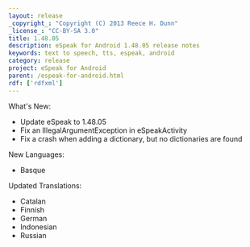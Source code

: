 ```yaml
---
layout: release
_copyright_: "Copyright (C) 2013 Reece H. Dunn"
_license_: "CC-BY-SA 3.0"
title: 1.48.05
description: eSpeak for Android 1.48.05 release notes
keywords: text to speech, tts, espeak, android
category: release
project: eSpeak for Android
parent: /espeak-for-android.html
rdf: ['rdfxml']
---
```


What's New:

* Update eSpeak to 1.48.05
* Fix an IllegalArgumentException in eSpeakActivity
* Fix a crash when adding a dictionary, but no dictionaries are found

New Languages:

* Basque

Updated Translations:

* Catalan
* Finnish
* German
* Indonesian
* Russian
